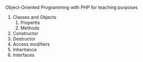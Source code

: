 Object-Oriented Programming with PHP  for teaching purposes

1. Classes and Objects
   1. Propertis
   2.  Methods
2. Constructor
3. Destructor
4. Access modifiers
5. Inheritance
6. Interfaces 